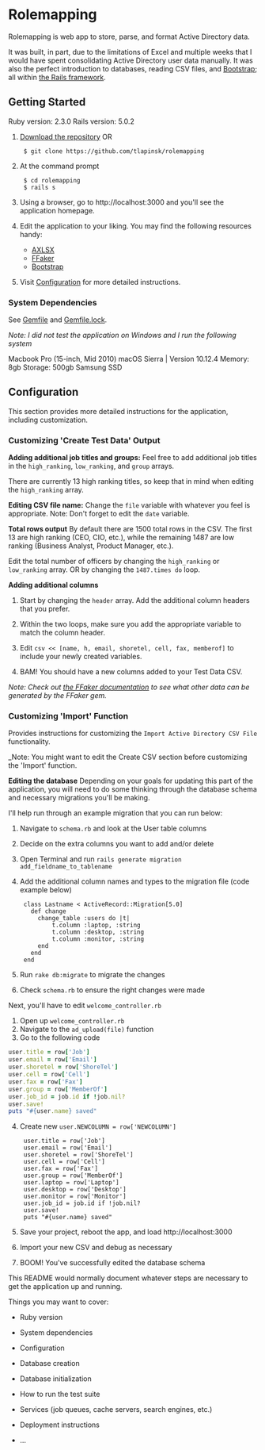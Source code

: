 # Rolemapping

Rolemapping is web app to store, parse, and format Active Directory data.

It was built, in part, due to the limitations of Excel and multiple weeks that I would have spent consolidating Active Directory user data manually. It was also the perfect introduction to databases, reading CSV files, and [Bootstrap](https://github.com/twbs/bootstrap); all within [the Rails framework](https://github.com/rails/rails).

## Getting Started

Ruby version: 2.3.0
Rails version: 5.0.2

1. [Download the repository](https://github.com/tlapinsk/rolemapping/archive/master.zip) OR

		$ git clone https://github.com/tlapinsk/rolemapping

2. At the command prompt

		$ cd rolemapping
		$ rails s

3. Using a browser, go to http://localhost:3000 and you'll see the application homepage.

4. Edit the application to your liking. You may find the following resources handy:
	* [AXLSX](https://github.com/randym/axlsx)
	* [FFaker](https://github.com/ffaker/ffaker)
	* [Bootstrap](https://github.com/twbs/bootstrap)

5. Visit [Configuration](#configuration) for more detailed instructions.

### System Dependencies

See [Gemfile](https://github.com/tlapinsk/rolemapping/blob/master/Gemfile) and [Gemfile.lock](https://github.com/tlapinsk/rolemapping/blob/master/Gemfile.lock).

_Note: I did not test the application on Windows and I run the following system_

Macbook Pro (15-inch, Mid 2010)
macOS Sierra | Version 10.12.4
Memory: 8gb
Storage: 500gb Samsung SSD

## Configuration

This section provides more detailed instructions for the application, including customization.

### Customizing 'Create Test Data' Output

**Adding additional job titles and groups:**
Feel free to add additional job titles in the `high_ranking`, `low_ranking`, and `group` arrays.

There are currently 13 high ranking titles, so keep that in mind when editing the `high_ranking` array. 

**Editing CSV file name:**
Change the `file` variable with whatever you feel is appropriate. Note: Don't forget to edit the `date` variable.

**Total rows output**
By default there are 1500 total rows in the CSV. The first 13 are high ranking (CEO, CIO, etc.), while the remaining 1487 are low ranking (Business Analyst, Product Manager, etc.). 

Edit the total number of officers by changing the `high_ranking` or `low_ranking` array. OR by changing the `1487.times do` loop.

**Adding additional columns**

1. Start by changing the `header` array. Add the additional column headers that you prefer.

2. Within the two loops, make sure you add the appropriate variable to match the column header.

3. Edit `csv << [name, h, email, shoretel, cell, fax, memberof]` to include your newly created variables.

4. BAM! You should have a new columns added to your Test Data CSV.

_Note: Check out [the FFaker documentation](https://github.com/ffaker/ffaker) to see what other data can be generated by the FFaker gem._

### Customizing 'Import' Function

Provides instructions for customizing the `Import Active Directory CSV File` functionality.

_Note: You might want to edit the Create CSV section before customizing the 'Import' function.

**Editing the database**
Depending on your goals for updating this part of the application, you will need to do some thinking through the database schema and necessary migrations you'll be making.

I'll help run through an example migration that you can run below:

1. Navigate to `schema.rb` and look at the User table columns
2. Decide on the extra columns you want to add and/or delete
3. Open Terminal and run `rails generate migration add_fieldname_to_tablename`
4. Add the additional column names and types to the migration file (code example below)

		class Lastname < ActiveRecord::Migration[5.0]
		  def change
		  	change_table :users do |t|
		  		t.column :laptop, :string
		  		t.column :desktop, :string
		  		t.column :monitor, :string
		  	end
		  end
		end

5. Run `rake db:migrate` to migrate the changes
6. Check `schema.rb` to ensure the right changes were made

Next, you'll have to edit `welcome_controller.rb`

1. Open up `welcome_controller.rb`
2. Navigate to the `ad_upload(file)` function
3. Go to the following code

```ruby
user.title = row['Job']
user.email = row['Email']
user.shoretel = row['ShoreTel']
user.cell = row['Cell']
user.fax = row['Fax']
user.group = row['MemberOf']
user.job_id = job.id if !job.nil?
user.save!
puts "#{user.name} saved"
```

4. Create new `user.NEWCOLUMN = row['NEWCOLUMN']`

		user.title = row['Job']
		user.email = row['Email']
		user.shoretel = row['ShoreTel']
		user.cell = row['Cell']
		user.fax = row['Fax']
		user.group = row['MemberOf']
		user.laptop = row['Laptop']
		user.desktop = row['Desktop']
		user.monitor = row['Monitor']
		user.job_id = job.id if !job.nil?
		user.save!
		puts "#{user.name} saved"

5. Save your project, reboot the app, and load http://localhost:3000
6. Import your new CSV and debug as necessary
7. BOOM! You've successfully edited the database schema




This README would normally document whatever steps are necessary to get the
application up and running.

Things you may want to cover:

* Ruby version

* System dependencies

* Configuration

* Database creation

* Database initialization

* How to run the test suite

* Services (job queues, cache servers, search engines, etc.)

* Deployment instructions

* ...
